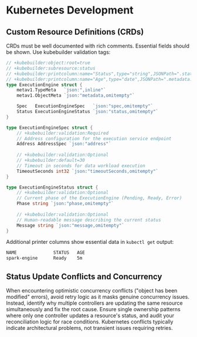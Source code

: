 # Kubernetes Development

## Custom Resource Definitions (CRDs)

CRDs must be well documented with rich comments. Essential fields should be shown. Use kubebuilder validation tags:

```go
// +kubebuilder:object:root=true
// +kubebuilder:subresource:status
// +kubebuilder:printcolumn:name="Status",type="string",JSONPath=".status.phase"
// +kubebuilder:printcolumn:name="Age",type="date",JSONPath=".metadata.creationTimestamp"
type ExecutionEngine struct {
    metav1.TypeMeta   `json:",inline"`
    metav1.ObjectMeta `json:"metadata,omitempty"`

    Spec   ExecutionEngineSpec   `json:"spec,omitempty"`
    Status ExecutionEngineStatus `json:"status,omitempty"`
}

type ExecutionEngineSpec struct {
    // +kubebuilder:validation:Required
    // Address configuration for the execution service endpoint
    Address AddressSpec `json:"address"`
    
    // +kubebuilder:validation:Optional
    // +kubebuilder:default=30
    // Timeout in seconds for data workload execution
    TimeoutSeconds int32 `json:"timeoutSeconds,omitempty"`
}

type ExecutionEngineStatus struct {
    // +kubebuilder:validation:Optional
    // Current phase of the ExecutionEngine (Pending, Ready, Error)
    Phase string `json:"phase,omitempty"`
    
    // +kubebuilder:validation:Optional
    // Human-readable message describing the current status
    Message string `json:"message,omitempty"`
}
```

Additional printer columns show essential data in `kubectl get` output:

```bash
NAME              STATUS   AGE
spark-engine      Ready    5m
```

## Status Update Conflicts and Concurrency

When encountering optimistic concurrency conflicts ("object has been modified" errors), avoid retry logic as it masks genuine concurrency issues. Instead, identify why multiple controllers are updating the same resource simultaneously and fix the root cause. Ensure single ownership patterns where only one controller updates a resource's status, and audit your reconciliation logic for race conditions. Kubernetes conflicts typically indicate architectural problems, not transient issues requiring retries.
